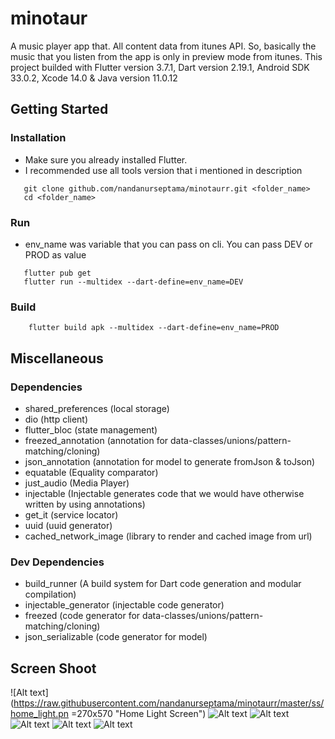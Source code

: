 # minotaur

A music player app that. All content data from itunes API. So, basically the music that you listen from the app is only in preview mode from itunes. This project builded with Flutter version 3.7.1, Dart version 2.19.1, Android SDK 33.0.2, Xcode 14.0 & Java version 11.0.12

## Getting Started

### Installation

- Make sure you already installed Flutter.
- I recommended use all tools version that i mentioned in description

```
   git clone github.com/nandanurseptama/minotaurr.git <folder_name>
   cd <folder_name>
```

### Run

- env_name was variable that you can pass on cli. You can pass DEV or PROD as value

```
   flutter pub get
   flutter run --multidex --dart-define=env_name=DEV
```

### Build

```
    flutter build apk --multidex --dart-define=env_name=PROD
```

## Miscellaneous

### Dependencies
- shared_preferences (local storage)
- dio (http client)
- flutter_bloc (state management)
- freezed_annotation (annotation for data-classes/unions/pattern-matching/cloning)
- json_annotation (annotation for model to generate fromJson & toJson)
- equatable (Equality comparator)
- just_audio (Media Player)
- injectable (Injectable generates code that we would have otherwise written by using annotations)
- get_it (service locator)
- uuid (uuid generator)
- cached_network_image (library to render and cached image from url)

### Dev Dependencies
- build_runner (A build system for Dart code generation and modular compilation)
- injectable_generator (injectable code generator)
- freezed (code generator for data-classes/unions/pattern-matching/cloning)
- json_serializable (code generator for model)

## Screen Shoot

![Alt text](https://raw.githubusercontent.com/nandanurseptama/minotaurr/master/ss/home_light.pn =270x570 "Home Light Screen")
![Alt text](https://raw.githubusercontent.com/nandanurseptama/minotaurr/master/ss/player_light.png "Player Light Screen")
![Alt text](https://raw.githubusercontent.com/nandanurseptama/minotaurr/master/ss/player_playlist_light.png "Player Light Screen with Bottom Sheet Playlist Shown")
![Alt text](https://raw.githubusercontent.com/nandanurseptama/minotaurr/master/ss/home_dark.png "Home Dark Screen")
![Alt text](https://raw.githubusercontent.com/nandanurseptama/minotaurr/master/ss/player_dark.png "Player Dark Screen")
![Alt text](https://raw.githubusercontent.com/nandanurseptama/minotaurr/master/ss/player_playlist_dark.png "Player Dark Screen with Bottom Sheet Playlist Shown")
